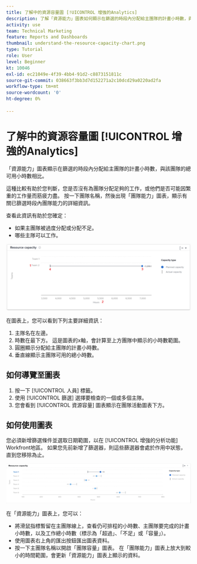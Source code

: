 ```yaml
---
title: 了解中的資源容量圖 [!UICONTROL 增強的Analytics]
description: 了解「資源能力」圖表如何顯示在篩選的時段內分配給主團隊的計畫小時數，與該團隊的總可用小時數相比。
activity: use
team: Technical Marketing
feature: Reports and Dashboards
thumbnail: understand-the-resource-capacity-chart.png
type: Tutorial
role: User
level: Beginner
kt: 10046
exl-id: ec21049e-4f39-4bb4-91d2-c8873151811c
source-git-commit: 038663f3bb3d7d152271a2c10dcd29a0220ad2fa
workflow-type: tm+mt
source-wordcount: '0'
ht-degree: 0%

---
```


# 了解中的資源容量圖 [!UICONTROL 增強的Analytics]

「資源能力」圖表顯示在篩選的時段內分配給主團隊的計畫小時數，與該團隊的總可用小時數相比。

這種比較有助於您判斷，您是否沒有為團隊分配足夠的工作，或他們是否可能因繁重的工作量而筋疲力盡。 按一下團隊名稱，然後出現「團隊能力」圖表，顯示有關已篩選時段內團隊能力的詳細資訊。

查看此資訊有助於您確定：

* 如果主團隊被過度分配或分配不足。
* 哪些主隊可以工作。

![此影像顯示資源容量圖，其中包含下方項目符號中所述區域的數字](assets/section-3-2.png)

在圖表上，您可以看到下列主要詳細資訊：

1. 主隊名在左邊。
1. 時數在最下方。 這是圖表的x軸，會計算至上方團隊中顯示的小時數範圍。
1. 圓圈顯示分配給主團隊的計畫小時數。
1. 垂直線顯示主團隊可用的總小時數。

## 如何導覽至圖表

1. 按一下 [!UICONTROL 人員] 標籤。
1. 使用 [!UICONTROL 篩選] 選擇要檢查的一個或多個主隊。
1. 您會看到 [!UICONTROL 資源容量] 圖表顯示在團隊活動圖表下方。

## 如何使用圖表

您必須新增篩選條件並選取日期範圍，以在 [!UICONTROL 增強的分析功能] Workfront地區。 如果您先前新增了篩選器，則這些篩選器會處於作用中狀態，直到您移除為止。

![顯示資源容量圖的影像](assets/section-3-3.png)

在「資源能力」圖表上，您可以：

* 將滑鼠指標暫留在主團隊線上，查看仍可排程的小時數、主團隊要完成的計畫小時數，以及工作總小時數（標示為「超過」、「不足」或「容量」）。
* 使用圖表右上角的匯出按鈕匯出圖表資料。
* 按一下主團隊名稱以開啟「團隊容量」圖表。 在「團隊能力」圖表上放大到較小的時間範圍，會更新「資源能力」圖表上顯示的資料。
